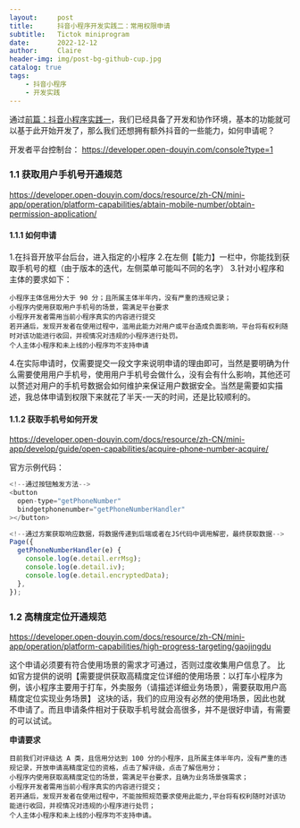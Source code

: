 ```yaml
---
layout:     post
title:      抖音小程序开发实践二：常用权限申请
subtitle:   Tictok miniprogram
date:       2022-12-12
author:     Claire
header-img: img/post-bg-github-cup.jpg
catalog: true
tags:
    - 抖音小程序
    - 开发实践
---
```



通过[前篇：抖音小程序实践一](https://blog.csdn.net/c_zyer/article/details/128446782)，我们已经具备了开发和协作环境，基本的功能就可以基于此开始开发了，那么我们还想拥有额外抖音的一些能力，如何申请呢？

开发者平台控制台： https://developer.open-douyin.com/console?type=1

### 1.1 获取用户手机号开通规范
https://developer.open-douyin.com/docs/resource/zh-CN/mini-app/operation/platform-capabilities/abtain-mobile-number/obtain-permission-application/
####  1.1.1 如何申请
1.在抖音开放平台后台，进入指定的小程序
2.在左侧【能力】一栏中，你能找到获取手机号的框（由于版本的迭代，左侧菜单可能叫不同的名字）
3.针对小程序和主体的要求如下：

```text
小程序主体信用分大于 90 分；且所属主体半年内，没有严重的违规记录；
小程序内使用获取用户手机号的场景，需满足平台要求
小程序开发者需用当前小程序真实的内容进行提交
若开通后，发现开发者在使用过程中，滥用此能力对用户或平台造成负面影响，平台将有权利随时对该功能进行收回，并视情况对违规的小程序进行处罚。
个人主体小程序和未上线的小程序均不支持申请
```
4.在实际申请时，仅需要提交一段文字来说明申请的理由即可，当然是要明确为什么需要使用用户手机号，使用用户手机号会做什么，没有会有什么影响，其他还可以赘述对用户的手机号数据会如何维护来保证用户数据安全。当然是需要如实描述，我总体申请到权限下来就花了半天-一天的时间，还是比较顺利的。

#### 1.1.2 获取手机号如何开发
https://developer.open-douyin.com/docs/resource/zh-CN/mini-app/develop/guide/open-capabilities/acquire-phone-number-acquire/

官方示例代码：
```js
<!--通过按钮触发方法-->
<button
  open-type="getPhoneNumber"
  bindgetphonenumber="getPhoneNumberHandler"
></button>

<!--通过方案获取响应数据，将数据传递到后端或者在JS代码中调用解密，最终获取数据-->
Page({
  getPhoneNumberHandler(e) {
    console.log(e.detail.errMsg);
    console.log(e.detail.iv);
    console.log(e.detail.encryptedData);
  },
});
```

### 1.2 高精度定位开通规范
https://developer.open-douyin.com/docs/resource/zh-CN/mini-app/operation/platform-capabilities/high-progress-targeting/gaojingdu

这个申请必须要有符合使用场景的需求才可通过，否则过度收集用户信息了。
比如官方提供的说明【需要提供获取高精度定位详细的使用场景：以打车小程序为例，该小程序主要用于打车，外卖服务（请描述详细业务场景），需要获取用户高精度定位实现业务场景】
这块的话，我们的应用没有必然的使用场景，因此也就不申请了。而且申请条件相对于获取手机号就会高很多，并不是很好申请，有需要的可以试试。

**申请要求**
```text
目前我们对评级达 A 类，且信用分达到 100 分的小程序，且所属主体半年内，没有严重的违规记录，开放申请高精度定位的资格，点击了解评级，点击了解信用分；
小程序内使用获取高精度定位的场景，需满足平台要求，且确为业务场景强需求；
小程序开发者需用当前小程序真实的内容进行提交；
若开通后，发现开发者在使用过程中，不能按照规范要求使用此能力,平台将有权利随时对该功能进行收回，并视情况对违规的小程序进行处罚；
个人主体小程序和未上线的小程序均不支持申请。
```
